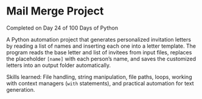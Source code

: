 # Mail Merge Project
Completed on Day 24 of 100 Days of Python

A Python automation project that generates personalized invitation letters by reading a list of names and inserting each one into a letter template. The program reads the base letter and list of invitees from input files, replaces the placeholder `[name]` with each person’s name, and saves the customized letters into an output folder automatically.

Skills learned: File handling, string manipulation, file paths, loops, working with context managers (`with` statements), and practical automation for text generation.
